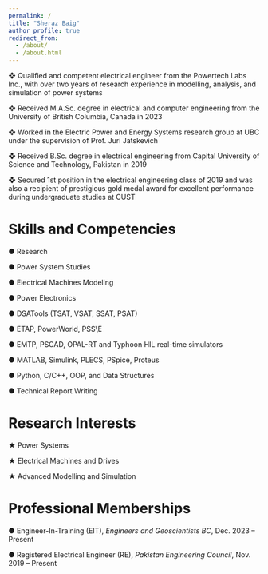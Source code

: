 ```yaml
---
permalink: /
title: "Sheraz Baig"
author_profile: true
redirect_from: 
  - /about/
  - /about.html
---
```


❖ Qualified and competent electrical engineer from the Powertech Labs Inc., with over two years of research experience in modelling, analysis, and simulation of power systems

❖ Received M.A.Sc. degree in electrical and computer engineering from the University of British Columbia, Canada in 2023

❖ Worked in the Electric Power and Energy Systems research group at UBC under the supervision of Prof. Juri Jatskevich

❖ Received B.Sc. degree in electrical engineering from Capital University of Science and Technology, Pakistan in 2019

❖ Secured 1st position in the electrical engineering class of 2019 and was also a recipient of prestigious gold medal award for excellent performance during undergraduate studies at CUST

Skills and Competencies
======

  ● Research

  ● Power System Studies

  ● Electrical Machines Modeling

  ● Power Electronics

  ● DSATools (TSAT, VSAT, SSAT, PSAT)

  ● ETAP, PowerWorld, PSS\E

  ● EMTP, PSCAD, OPAL-RT and Typhoon HIL real-time simulators

  ● MATLAB, Simulink, PLECS, PSpice, Proteus

  ● Python, C/C++, OOP, and Data Structures

  ● Technical Report Writing

Research Interests
======

  ★ Power Systems

  ★ Electrical Machines and Drives

  ★ Advanced Modelling and Simulation

Professional Memberships
======

● Engineer-In-Training (EIT), *Engineers and Geoscientists BC*, Dec. 2023 – Present

● Registered Electrical Engineer (RE), *Pakistan Engineering Council*, Nov. 2019 – Present
